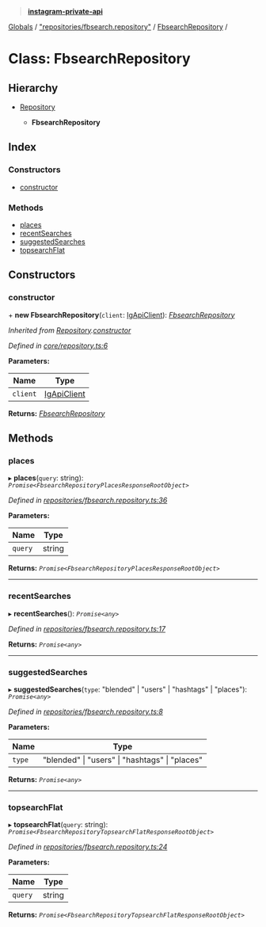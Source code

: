 > **[instagram-private-api](../README.md)**

[Globals](../globals.md) / ["repositories/fbsearch.repository"](../modules/_repositories_fbsearch_repository_.md) / [FbsearchRepository](_repositories_fbsearch_repository_.fbsearchrepository.md) /

# Class: FbsearchRepository

## Hierarchy

* [Repository](_core_repository_.repository.md)

  * **FbsearchRepository**

## Index

### Constructors

* [constructor](_repositories_fbsearch_repository_.fbsearchrepository.md#constructor)

### Methods

* [places](_repositories_fbsearch_repository_.fbsearchrepository.md#places)
* [recentSearches](_repositories_fbsearch_repository_.fbsearchrepository.md#recentsearches)
* [suggestedSearches](_repositories_fbsearch_repository_.fbsearchrepository.md#suggestedsearches)
* [topsearchFlat](_repositories_fbsearch_repository_.fbsearchrepository.md#topsearchflat)

## Constructors

###  constructor

\+ **new FbsearchRepository**(`client`: [IgApiClient](_core_client_.igapiclient.md)): *[FbsearchRepository](_repositories_fbsearch_repository_.fbsearchrepository.md)*

*Inherited from [Repository](_core_repository_.repository.md).[constructor](_core_repository_.repository.md#constructor)*

*Defined in [core/repository.ts:6](https://github.com/Nerixyz/instagram-private-api/blob/e5037ee/src/core/repository.ts#L6)*

**Parameters:**

Name | Type |
------ | ------ |
`client` | [IgApiClient](_core_client_.igapiclient.md) |

**Returns:** *[FbsearchRepository](_repositories_fbsearch_repository_.fbsearchrepository.md)*

## Methods

###  places

▸ **places**(`query`: string): *`Promise<FbsearchRepositoryPlacesResponseRootObject>`*

*Defined in [repositories/fbsearch.repository.ts:36](https://github.com/Nerixyz/instagram-private-api/blob/e5037ee/src/repositories/fbsearch.repository.ts#L36)*

**Parameters:**

Name | Type |
------ | ------ |
`query` | string |

**Returns:** *`Promise<FbsearchRepositoryPlacesResponseRootObject>`*

___

###  recentSearches

▸ **recentSearches**(): *`Promise<any>`*

*Defined in [repositories/fbsearch.repository.ts:17](https://github.com/Nerixyz/instagram-private-api/blob/e5037ee/src/repositories/fbsearch.repository.ts#L17)*

**Returns:** *`Promise<any>`*

___

###  suggestedSearches

▸ **suggestedSearches**(`type`: "blended" | "users" | "hashtags" | "places"): *`Promise<any>`*

*Defined in [repositories/fbsearch.repository.ts:8](https://github.com/Nerixyz/instagram-private-api/blob/e5037ee/src/repositories/fbsearch.repository.ts#L8)*

**Parameters:**

Name | Type |
------ | ------ |
`type` | "blended" \| "users" \| "hashtags" \| "places" |

**Returns:** *`Promise<any>`*

___

###  topsearchFlat

▸ **topsearchFlat**(`query`: string): *`Promise<FbsearchRepositoryTopsearchFlatResponseRootObject>`*

*Defined in [repositories/fbsearch.repository.ts:24](https://github.com/Nerixyz/instagram-private-api/blob/e5037ee/src/repositories/fbsearch.repository.ts#L24)*

**Parameters:**

Name | Type |
------ | ------ |
`query` | string |

**Returns:** *`Promise<FbsearchRepositoryTopsearchFlatResponseRootObject>`*